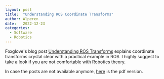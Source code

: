 ```yaml
---
layout: post
title:  "Understanding ROS Coordinate Transforms"
author: Alperen
date:   2022-12-23
categories:
  - Software
  - Robotics
---
```


Foxglove's blog post [Understanding ROS Transforms](https://foxglove.dev/blog/understanding-ros-transforms) explains coordinate transforms crystal clear with a practical example in ROS. I highly suggest to take a look if you are not comfortable with Robotics theory.

In case the posts are not available anymore, [here](/docs/ros-transforms/ros-transforms.pdf) is the pdf version.

<center> 
  <script type='text/javascript' src='https://storage.ko-fi.com/cdn/widget/Widget_2.js'></script><script type='text/javascript' style="text-align:center">kofiwidget2.init('Buy Me a Coffee', '#e08428', 'V7V3IDOGW');kofiwidget2.draw();</script> 
</center>